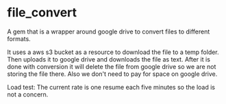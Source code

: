 file_convert
============

A gem that is a wrapper around google drive to convert files to different formats.

It uses a aws s3 bucket as a resource to download the file to a temp folder.
Then uploads it to google drive and downloads the file as text.
After it is done with conversion it will delete the file from google drive so we are not storing the file there.
Also we don't need to pay for space on google drive.

Load test: The current rate is one resume each five minutes so the load is not a concern.
